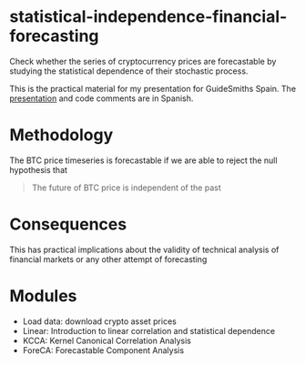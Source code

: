 # statistical-independence-financial-forecasting

Check whether the series of cryptocurrency prices are forecastable by studying the statistical dependence of their stochastic process.

This is the practical material for my presentation for GuideSmiths Spain. The [presentation](https://github.com/analyticbastard/statistical-independence-financial-forecasting/blob/master/presentacion.pdf) and code comments are in Spanish.

# Methodology

The BTC price timeseries is forecastable if we are able to reject the null hypothesis that

> The future of BTC price is independent of the past

# Consequences

This has practical implications about the validity of technical analysis of financial markets or any other attempt of forecasting

# Modules

- Load data: download crypto asset prices
- Linear: Introduction to linear correlation and statistical dependence
- KCCA: Kernel Canonical Correlation Analysis
- ForeCA: Forecastable Component Analysis
